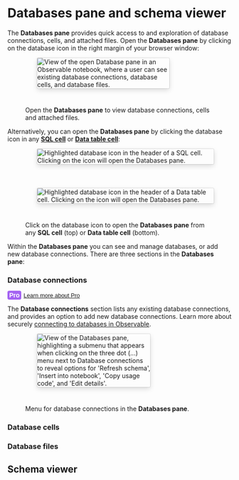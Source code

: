 # Databases pane and schema viewer

The **Databases pane** provides quick access to and exploration of database connections, cells, and attached files. Open the **Databases pane** by clicking on the database icon in the right margin of your browser window:

<figure>
  <img
    style="border-radius:2px;box-shadow:0 4px 12px rgba(0,0,0,0.15), 0 0 0 1px rgba(0, 0, 0, 0.1);margin-left:27px;margin-bottom:40px;max-width: 70%"
    src="/data/databases/databases-pane/database-pane.png" alt="View of the open Database pane in an Observable notebook, where a user can see existing database connections, database cells, and database files."
  />
  <figcaption>Open the <b>Databases pane</b> to view database connections, cells and attached files.</figcaption>
</figure>

Alternatively, you can open the **Databases pane** by clicking the database icon in any [**SQL cell**](https://observablehq.com/@observablehq/sql-cell) or [**Data table cell**](https://observablehq.com/@observablehq/data-table-cell):

<figure>
  <img
    style="border-radius:2px;box-shadow:0 4px 12px rgba(0,0,0,0.15), 0 0 0 1px rgba(0, 0, 0, 0.1);margin-left:27px;margin-bottom:40px;max-width: ${width}"
    src="/data/databases/databases-pane/sql-cell-database-pane.png" alt="Highlighted database icon in the header of a SQL cell. Clicking on the icon will open the Databases pane."
  />
</figure>

<figure>
  <img
    style="border-radius:2px;box-shadow:0 4px 12px rgba(0,0,0,0.15), 0 0 0 1px rgba(0, 0, 0, 0.1);margin-left:27px;margin-bottom:40px;max-width: ${width}"
    src="/data/databases/databases-pane/dtc-databases-pane.png" alt="Highlighted database icon in the header of a Data table cell. Clicking on the icon will open the Databases pane."
  />
  <figcaption>Click on the database icon to open the <b>Databases pane</b> from any <b>SQL cell</b> (top) or <b>Data table cell</b> (bottom).</figcaption>
</figure>

Within the **Databases pane** you can see and manage databases, or add new database connections. There are three sections in the **Databases pane**: 

### Database connections

<span style="color: #fff; background-color: #A463F2; padding: 2px; padding-left: 4px; padding-right: 4px; border-radius: 4px; font-size: 14px; font-weight: 700; font-family: sans-serif;">Pro</span><a style="font-size: small; font-family: sans-serif; padding-left: 5px" href="/pricing">Learn more about Pro</a>

The **Database connections** section lists any existing database connections, and provides an option to add new database connections. Learn more about securely [connecting to databases in Observable](https://observablehq.com/@observablehq/databases).

<figure>
  <img
    style="border-radius:2px;box-shadow:0 4px 12px rgba(0,0,0,0.15), 0 0 0 1px rgba(0, 0, 0, 0.1);margin-left:27px;margin-bottom:40px;max-width: 60%"
    src="/data/databases/databases-pane/databases-pane-connections-menu.png" alt="View of the Databases pane, highlighting a submenu that appears when clicking on the three dot (...) menu next to Database connections to reveal options for 'Refresh schema', 'Insert into notebook', 'Copy usage code', and 'Edit details'."
  />
  <figcaption>Menu for database connections in the <b>Databases pane</b>.</figcaption>
</figure>

### Database cells 



### Database files


## Schema viewer

